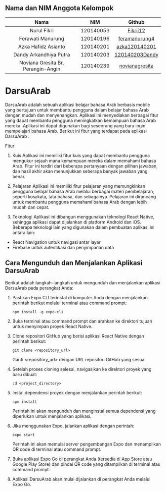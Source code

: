 ## Nama dan NIM Anggota Kelompok
| Nama | NIM | Github |
| :---: | :---: | :---: |
| Nurul Fikri                           | 120140053 | [Fikrii12](https://github.com/Fikrii12)       |
| Ferawati Manurung                     | 120140196 | [feramanurung4](https://github.com/feramanurung4)  |
| Azka Hafidz Asianto                   | 120140201 | [azka120140201](https://github.com/azka120140201)  |
| Dandy Arkandhiya Putra                | 120140203 | [120140203Dandy](https://github.com/120140203Dandy)|
| Noviana Gresita Br. Perangin-Angin    | 120140239 | [novianagresita](https://github.com/novianagresita)


# DarsuArab

DarsuArab adalah sebuah aplikasi belajar bahasa Arab berbasis mobile yang bertujuan untuk membantu pengguna dalam belajar bahasa Arab dengan mudah dan menyenangkan. Aplikasi ini menyediakan berbagai fitur yang dapat membantu pengguna meningkatkan kemampuan bahasa Arab mereka. Aplikasi ini dapat digunakan bagi seseorang yang baru ingin mempelajari bahasa Arab. Berikut ini fitur yang terdapat pada aplikasi DarsuArab : 

Fitur
1. Kuis
Aplikasi ini memiliki fitur kuis yang dapat membantu pengguna mengukur sejauh mana kemampuan mereka dalam memahami bahasa Arab. Fitur ini terdiri dari beberapa pertanyaan dengan pilihan jawaban, dan hasil akhir akan menunjukkan seberapa banyak jawaban yang benar.

2. Pelajaran
Aplikasi ini memiliki fitur pelajaran yang memungkinkan pengguna belajar bahasa Arab melalui berbagai materi pembelajaran, seperti kosakata, tata bahasa, dan sebagainya. Pelajaran ini dirancang untuk membantu pengguna memahami bahasa Arab dengan lebih mudah dan cepat.

3. Teknologi
Aplikasi ini dibangun menggunakan teknologi React Native, sehingga aplikasi dapat dijalankan di platform Android dan iOS. Beberapa teknologi lain yang digunakan dalam pembuatan aplikasi ini antara lain:
- React Navigation untuk navigasi antar layar
- Firebase untuk autentikasi dan penyimpanan data

## Cara Mengunduh dan Menjalankan Aplikasi DarsuArab
Berikut adalah langkah-langkah untuk mengunduh dan menjalankan aplikasi DarsuArab pada perangkat Anda:

1. Pastikan Expo CLI terinstal di komputer Anda dengan menjalankan perintah berikut melalui terminal atau command prompt:

    ```
    npm install -g expo-cli
    ```

2. Buka terminal atau command prompt dan arahkan ke direktori tujuan untuk menyimpan proyek React Native.

3. Clone repositori GitHub yang berisi aplikasi React Native dengan perintah berikut:

    ```
    git clone <repository_url>
    ```

    Ganti <repository_url> dengan URL repositori GitHub yang sesuai.

4. Setelah proses cloning selesai, navigasikan ke direktori proyek yang baru dibuat:

    ```
    cd <project_directory>
    ```

5. Instal dependensi proyek dengan menjalankan perintah berikut:

    ```
    npm install
    ```

    Perintah ini akan mengunduh dan menginstal semua dependensi yang diperlukan untuk menjalankan aplikasi.

6. Jika menggunakan Expo, jalankan aplikasi dengan perintah:

    ```
    expo start
    ```

    Perintah ini akan memulai server pengembangan Expo dan menampilkan QR code di terminal atau command prompt.

7. Buka aplikasi Expo Go di perangkat Anda (tersedia di App Store atau Google Play Store) dan pindai QR code yang ditampilkan di terminal atau command prompt.

8. Aplikasi DarsuArab akan mulai dijalankan di perangkat Anda melalui Expo Go.



